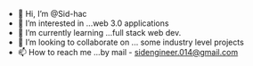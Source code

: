 - 👋 Hi, I’m @Sid-hac
- 👀 I’m interested in ...web 3.0 applications
- 🌱 I’m currently learning ...full stack web dev.
- 💞️ I’m looking to collaborate on ... some industry level projects
- 📫 How to reach me ...by mail - sidengineer.014@gmail.com

<!---
Sid-hac/Sid-hac is a ✨ special ✨ repository because its `README.md` (this file) appears on your GitHub profile.
You can click the Preview link to take a look at your changes.
--->
